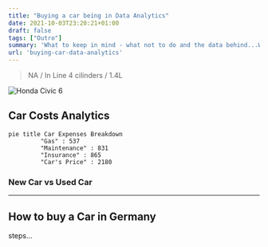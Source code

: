 ```yaml
---
title: "Buying a car being in Data Analytics"
date: 2021-10-03T23:20:21+01:00
draft: false
tags: ["Outro"]
summary: 'What to keep in mind - what not to do and the data behind...When buying a car.'
url: 'buying-car-data-analytics'
---
```


> NA / In Line 4 cilinders / 1.4L

![Honda Civic 6](/blog_img/outro/honda-road.jpg)

## Car Costs Analytics


```mermaid
pie title Car Expenses Breakdown
         "Gas" : 537
         "Maintenance" : 831
         "Insurance" : 865
         "Car's Price" : 2180
```

### New Car vs Used Car



---

## How to buy a Car in Germany

steps...